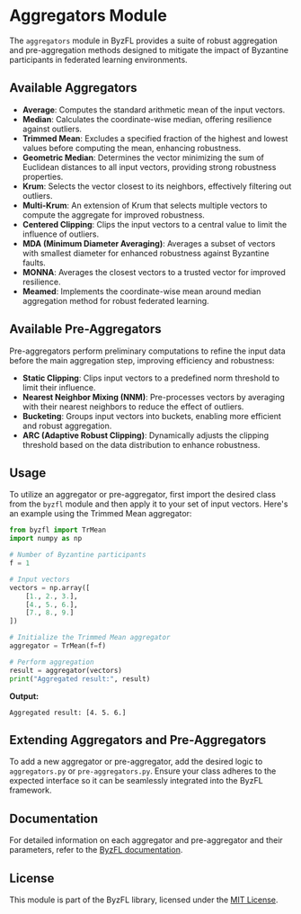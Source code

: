 # Aggregators Module

The `aggregators` module in ByzFL provides a suite of robust aggregation and pre-aggregation methods designed to mitigate the impact of Byzantine participants in federated learning environments.

## Available Aggregators

- **Average**: Computes the standard arithmetic mean of the input vectors.
- **Median**: Calculates the coordinate-wise median, offering resilience against outliers.
- **Trimmed Mean**: Excludes a specified fraction of the highest and lowest values before computing the mean, enhancing robustness.
- **Geometric Median**: Determines the vector minimizing the sum of Euclidean distances to all input vectors, providing strong robustness properties.
- **Krum**: Selects the vector closest to its neighbors, effectively filtering out outliers.
- **Multi-Krum**: An extension of Krum that selects multiple vectors to compute the aggregate for improved robustness.
- **Centered Clipping**: Clips the input vectors to a central value to limit the influence of outliers.
- **MDA (Minimum Diameter Averaging)**: Averages a subset of vectors with smallest diameter for enhanced robustness against Byzantine faults.
- **MONNA**: Averages the closest vectors to a trusted vector for improved resilience.
- **Meamed**: Implements the coordinate-wise mean around median aggregation method for robust federated learning.

## Available Pre-Aggregators

Pre-aggregators perform preliminary computations to refine the input data before the main aggregation step, improving efficiency and robustness:

- **Static Clipping**: Clips input vectors to a predefined norm threshold to limit their influence.
- **Nearest Neighbor Mixing (NNM)**: Pre-processes vectors by averaging with their nearest neighbors to reduce the effect of outliers.
- **Bucketing**: Groups input vectors into buckets, enabling more efficient and robust aggregation.
- **ARC (Adaptive Robust Clipping)**: Dynamically adjusts the clipping threshold based on the data distribution to enhance robustness.

## Usage

To utilize an aggregator or pre-aggregator, first import the desired class from the `byzfl` module and then apply it to your set of input vectors. Here's an example using the Trimmed Mean aggregator:

```python
from byzfl import TrMean
import numpy as np

# Number of Byzantine participants
f = 1

# Input vectors
vectors = np.array([
    [1., 2., 3.],
    [4., 5., 6.],
    [7., 8., 9.]
])

# Initialize the Trimmed Mean aggregator
aggregator = TrMean(f=f)

# Perform aggregation
result = aggregator(vectors)
print("Aggregated result:", result)
```

**Output:**

```
Aggregated result: [4. 5. 6.]
```

## Extending Aggregators and Pre-Aggregators

To add a new aggregator or pre-aggregator, add the desired logic to `aggregators.py` or `pre-aggregators.py`. Ensure your class adheres to the expected interface so it can be seamlessly integrated into the ByzFL framework.

## Documentation

For detailed information on each aggregator and pre-aggregator and their parameters, refer to the [ByzFL documentation](https://byzfl.epfl.ch/).

## License

This module is part of the ByzFL library, licensed under the [MIT License](https://github.com/LPD-EPFL/byzfl/blob/main/LICENSE.txt).